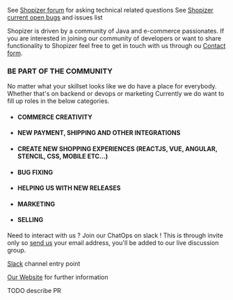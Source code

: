 See [Shopizer forum](https://groups.google.com/forum/#!forum/shopizer) for asking technical related questions
See [Shopizer current open bugs](https://github.com/shopizer-ecommerce/shopizer/issues) and issues list

Shopizer is driven by a community of Java and e-commerce passionates. If you are interested in joining our community of developers or want to share functionality to Shopizer feel free to get in touch with us through ou [Contact form](http://www.shopizer.com/contact.html).


### BE PART OF THE COMMUNITY
No matter what your skillset looks like we do have a place for everybody. Whether that's on backend or devops or marketing
Currently we do want to fill up roles in the below categories.

* #### COMMERCE CREATIVITY
* #### NEW PAYMENT, SHIPPING AND OTHER INTEGRATIONS
* #### CREATE NEW SHOPPING EXPERIENCES (REACTJS, VUE, ANGULAR, STENCIL, CSS, MOBILE ETC...)
* #### BUG FIXING
* #### HELPING US WITH NEW RELEASES
* #### MARKETING
* #### SELLING


Need to interact with us ? Join our ChatOps on slack ! This is through invite only so [send us](http://www.shopizer.com/contact.html) your email address, you'll be added to our live discussion group.




[Slack](https://shopizer-slackin.herokuapp.com/) channel entry point

[Our Website](https://www.shopizer.com/) for further information

TODO describe PR


